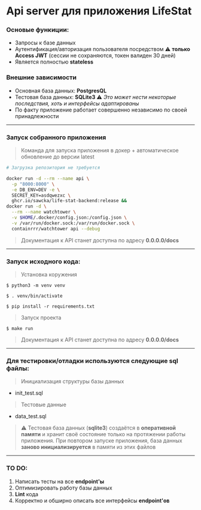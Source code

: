 # Api server для приложения LifeStat

### Основые функиции:

* Запросы к базе данных 
* Аутентификация/авторизация пользователя посредством :warning: **только Access JWT** (сессии не сохраняются, токен валиден 30 дней)
* Является полностью **stateless** 

### Внешние зависимости
* Основная база данных: **PostgresQL** 
* Тестовая база данных: **SQLite3** :warning: *Это может нести некоторые последствия, хоть и интерфейсы адаптированы*
* По факту приложение работает совершенно независимо по своей принадлежности

<hr>

### Запуск собранного приложения

> Команда для запуска приложения в докер + автоматическое обновление до версии latest
```bash
# Загрузка репозитория не требуется 

docker run -d --rm --name api \
  -p "8000:8000" \
  -e DB_ENV=DEV -e \
  SECRET_KEY=asdqwezxc \
  ghcr.io/sawcka/life-stat-backend:release &&
docker run -d \
  --rm --name watchtower \
  -v $HOME/.docker/config.json:/config.json \
  -v /var/run/docker.sock:/var/run/docker.sock \
  containrrr/watchtower api --debug
```
> Документация к API станет доступна по адресу **0.0.0.0/docs**
<hr>

### Запуск исходного кода:

> Установка коружения

```shell
$ python3 -m venv venv
```
```shell
$ . venv/bin/activate 
```

```shell
$ pip install -r requirements.txt
```
> Запуск проекта

```shell
$ make run
```
> Документация к API станет доступна по адресу **0.0.0.0/docs**

<hr>

### Для тестировки/отладки используются следующие sql файлы:

> Инициализация структуры базы данных 

* init_test.sql 

> Тестовые данные

* data_test.sql

> :warning: Тестовая база данных (**sqlite3**) создаётся в **оперативной памяти** и хранит своё состояние только на протяжении работы приложения. При повтором запуске приложения, база данных **заново инициализируется** в памяти из этих файлов 

<hr>

### TO DO:

1. Написать тесты на все **endpoint'ы**
2. Оптимизировать работу базы данных
3. **Lint** кода
4. Корректно и обширно описать все интерфейсы **endpoint'ов**
